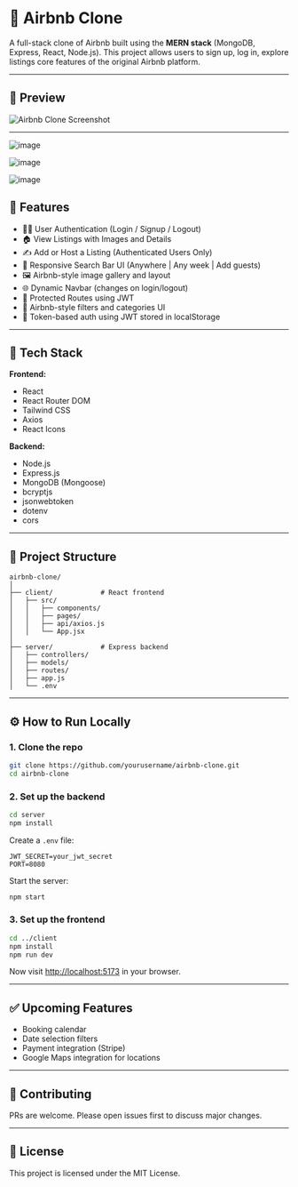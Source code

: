 
# 🏡 Airbnb Clone

A full-stack clone of Airbnb built using the **MERN stack** (MongoDB, Express, React, Node.js). This project allows users to sign up, log in, explore listings core features of the original Airbnb platform.

---

## 📸 Preview

![Airbnb Clone Screenshot](./screenshot.png)

---
![image](https://github.com/user-attachments/assets/a6aa30b0-394a-4fd4-ba50-ee33a39b24da)


![image](https://github.com/user-attachments/assets/47b1bee6-cf0a-41d2-a383-bde5a353bddf)


![image](https://github.com/user-attachments/assets/892afdf2-6d6d-408a-89f1-1d0270dcb3e5)

   

## 🚀 Features

- 🧑‍💼 User Authentication (Login / Signup / Logout)
- 🏠 View Listings with Images and Details
- ✍️ Add or Host a Listing (Authenticated Users Only)
- 📅 Responsive Search Bar UI (Anywhere | Any week | Add guests)
- 🖼️ Airbnb-style image gallery and layout
- 🌐 Dynamic Navbar (changes on login/logout)
- 🧭 Protected Routes using JWT
- 🧹 Airbnb-style filters and categories UI
- 🔐 Token-based auth using JWT stored in localStorage

---

## 🧱 Tech Stack

**Frontend:**

- React
- React Router DOM
- Tailwind CSS
- Axios
- React Icons

**Backend:**

- Node.js
- Express.js
- MongoDB (Mongoose)
- bcryptjs
- jsonwebtoken
- dotenv
- cors

---

## 📂 Project Structure

```
airbnb-clone/
│
├── client/            # React frontend
│   ├── src/
│   │   ├── components/
│   │   ├── pages/
│   │   ├── api/axios.js
│   │   └── App.jsx
│
├── server/            # Express backend
│   ├── controllers/
│   ├── models/
│   ├── routes/
│   ├── app.js
│   └── .env
```

---

## ⚙️ How to Run Locally

### 1. Clone the repo

```bash
git clone https://github.com/yourusername/airbnb-clone.git
cd airbnb-clone
```

### 2. Set up the backend

```bash
cd server
npm install
```

Create a `.env` file:

```env
JWT_SECRET=your_jwt_secret
PORT=8080
```

Start the server:

```bash
npm start
```

### 3. Set up the frontend

```bash
cd ../client
npm install
npm run dev
```

Now visit [http://localhost:5173](http://localhost:5173) in your browser.

---

## ✅ Upcoming Features

- Booking calendar
- Date selection filters
- Payment integration (Stripe)
- Google Maps integration for locations

---

## 🙌 Contributing

PRs are welcome. Please open issues first to discuss major changes.

---

## 📄 License

This project is licensed under the MIT License.
